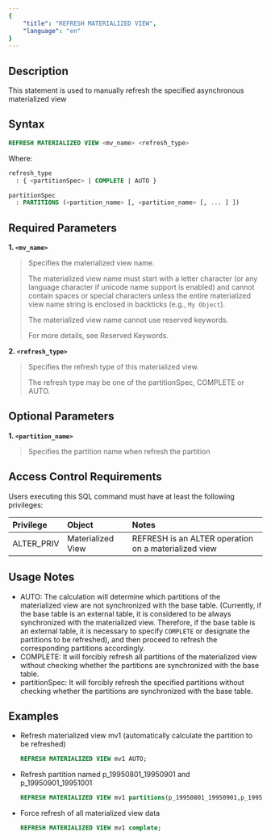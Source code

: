 ```yaml
---
{
    "title": "REFRESH MATERIALIZED VIEW",
    "language": "en"
}
---
```


## Description

This statement is used to manually refresh the specified asynchronous materialized view

## Syntax

```sql
REFRESH MATERIALIZED VIEW <mv_name> <refresh_type>
```

Where:
```sql
refresh_type
  : { <partitionSpec> | COMPLETE | AUTO }
```

```sql
partitionSpec
  : PARTITIONS (<partition_name> [, <partition_name> [, ... ] ])
```

## Required Parameters

**1. `<mv_name>`**
> Specifies the materialized view name.
>
> The materialized view name must start with a letter character (or any language character if unicode name support is enabled) and cannot contain spaces or special characters unless the entire materialized view name string is enclosed in backticks (e.g., `My Object`).
>
> The materialized view name cannot use reserved keywords.
>
> For more details, see Reserved Keywords.

**2. `<refresh_type>`**
> Specifies the refresh type of this materialized view.
>
> The refresh type may be one of the partitionSpec, COMPLETE or AUTO.

## Optional Parameters

**1. `<partition_name>`**
> Specifies the partition name when refresh the partition
>

## Access Control Requirements
Users executing this SQL command must have at least the following privileges:

| Privilege  | Object | Notes                                        |
| :--------- | :----- | :------------------------------------------- |
| ALTER_PRIV | Materialized View  | REFRESH is an ALTER operation on a materialized view |


## Usage Notes

- AUTO: The calculation will determine which partitions of the materialized view are not synchronized with the base table. (Currently, if the base table is an external table, it is considered to be always synchronized with the materialized view. Therefore, if the base table is an external table, it is necessary to specify `COMPLETE` or designate the partitions to be refreshed), and then proceed to refresh the corresponding partitions accordingly.
- COMPLETE: It will forcibly refresh all partitions of the materialized view without checking whether the partitions are synchronized with the base table.
- partitionSpec: It will forcibly refresh the specified partitions without checking whether the partitions are synchronized with the base table.

## Examples

- Refresh materialized view mv1 (automatically calculate the partition to be refreshed)

    ```sql
    REFRESH MATERIALIZED VIEW mv1 AUTO;
    ```


- Refresh partition named p_19950801_19950901 and p_19950901_19951001

    ```sql
    REFRESH MATERIALIZED VIEW mv1 partitions(p_19950801_19950901,p_19950901_19951001);
    ```


- Force refresh of all materialized view data

    ```sql
    REFRESH MATERIALIZED VIEW mv1 complete;
    ```
